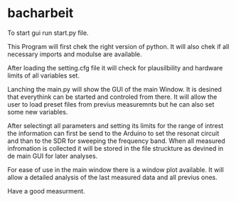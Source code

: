 # bacharbeit

To start gui run start.py file.

This Program will first chek the right version of python. 
It will also chek if all necessary imports and modulse are available.

After loading the setting.cfg file it will check for plausilbility and 
hardware limits of all variables set.


Lanching the main.py will show the GUI of the main Window. It is 
desined that everythink can be started and controled from there. 
It will allow the user to load preset files from previus measuremnts
but he can also set some new variables. 

After selectingt all parameters and setting its limits for the range of
 intrest the information can first be send to the Arduino to set the 
resonat circuit and than to the SDR for sweeping the frequency band.
When all measured infromation is collected it will be stored in the file
 struckture as devined in de main GUI for later analyses.


For ease of use in the main window there is a window plot available.
It will allow a detailed analysis of the last measured data and all 
previus ones.

Have a good measurment.

